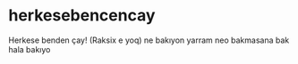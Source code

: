 # herkesebencencay
Herkese benden çay! (Raksix e yoq)
ne
bakıyon
yarram
neo
bakmasana 
bak hala bakıyo
